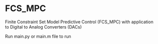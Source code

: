 # FCS_MPC
Finite Constraint Set Model Predictive Control (FCS_MPC) with application to Digital to Analog Converters (DACs)

Run main.py or main.m file to run 